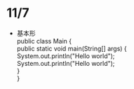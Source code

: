 # 11/7
* 基本形  
public class Main {  
    public static void main(String[] args) {  
        System.out.println("Hello world");  
        System.out.println("Hello world");  
    }  
}  
